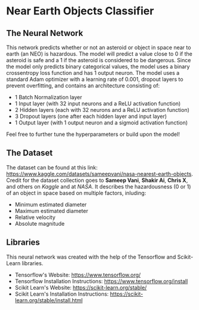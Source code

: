 # Near Earth Objects Classifier

## The Neural Network

This network predicts whether or not an asteroid or object in space near to earth (an NEO) is hazardous. The model will predict a value close to 0 if the asteroid is safe and a 1 if the asteroid is considered to be dangerous. Since the model only predicts binary categorical values, the model uses a binary crossentropy loss function and has 1 output neuron. The model uses a standard Adam optimizer with a learning rate of 0.001, dropout layers to prevent overfitting, and contains an architecture consisting of:
- 1 Batch Normalization layer
- 1 Input layer (with 32 input neurons and a ReLU activation function)
- 2 Hidden layers (each with 32 neurons and a ReLU activation function)
- 3 Dropout layers (one after each hidden layer and input layer)
- 1 Output layer (with 1 output neuron and a sigmoid activation function)

Feel free to further tune the hyperparameters or build upon the model!

## The Dataset
The dataset can be found at this link: https://www.kaggle.com/datasets/sameepvani/nasa-nearest-earth-objects. Credit for the dataset collection goes to **Sameep Vani**, **Shakir Ai**, **Chris X**, and others on *Kaggle* and at *NASA*. It describes the hazardousness (0 or 1) of an object in space based on multiple factors, inluding:
- Minimum estimated diameter
- Maximum estimated diameter
- Relative velocity
- Absolute magnitude

## Libraries
This neural network was created with the help of the Tensorflow and Scikit-Learn libraries.
- Tensorflow's Website: https://www.tensorflow.org/
- Tensorflow Installation Instructions: https://www.tensorflow.org/install
- Scikit Learn's Website: https://scikit-learn.org/stable/
- Scikit Learn's Installation Instructions: https://scikit-learn.org/stable/install.html
